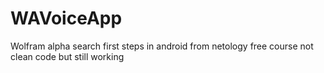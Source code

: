 # WAVoiceApp
Wolfram alpha search
first steps in android
from netology free course
not clean code but still working
